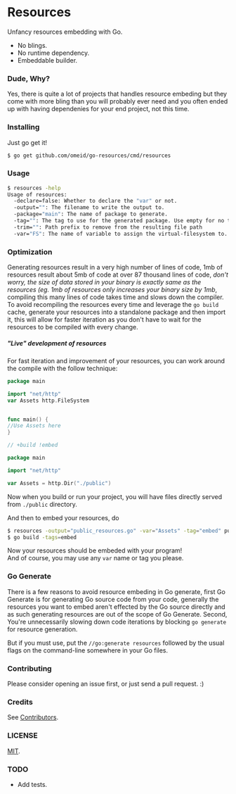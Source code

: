 # Resources

Unfancy resources embedding with Go.

- No blings.
- No runtime dependency.
- Embeddable builder.

### Dude, Why?

Yes, there is quite a lot of projects that handles resource embeding but they come with more bling than you will probably ever need and you often ended up with having dependenies for your end project, not this time.

### Installing

Just go get it!

```sh
$ go get github.com/omeid/go-resources/cmd/resources
```


### Usage
```sh
$ resources -help
Usage of resources:
  -declare=false: Whether to declare the "var" or not.
  -output="": The filename to write the output to.
  -package="main": The name of package to generate.
  -tag="": The tag to use for the generated package. Use empty for no tag.
  -trim="": Path prefix to remove from the resulting file path
  -var="FS": The name of variable to assign the virtual-filesystem to.
```

### Optimization
Generating resources result in a very high number of lines of code, 1mb of resources result about 5mb of code at over 87 thousand lines of code, _don't worry, the size of data stored in your binary is exactly same as the resources (eg. 1mb of resources only increases your binary size by 1mb_, compiling this many lines of code takes time and slows down the compiler.
To avoid recompiling the resources every time and leverage the `go build` cache, generate your resources into a standalone package and then import it, this will allow for faster iteration as you don't have to wait for the resources to be compiled with every change.

##### "Live" development of resources 
For fast iteration and improvement of your resources, you can work around the compile with the follow technique: 

```go
package main

import "net/http"
var Assets http.FileSystem 


func main() {
//Use Assets here
}
```

```go
// +build !embed

package main

import "net/http"

var Assets = http.Dir("./public")
```
Now when you build or run your project, you will have files directly served from `./public` directory.

And then to embed your resources, do

```sh
$ resources -output="public_resources.go" -var="Assets" -tag="embed" public/*
$ go build -tags=embed
```

Now your resources should be embeded with your program!  
And of course, you may use any `var` name or tag you please.

### Go Generate
There is a few reasons to avoid resource embeding in Go generate,
first Go Generate is for generating Go source code from your code, generally the resources you want to embed aren't effected by the Go source directly and as such generating resources are out of the scope of Go Generate.
Second, You're unnecessarily slowing down code iterations by blocking `go generate` for resource generation.

But if you must use, put the `//go:generate resources` followed by the usual flags on the command-line somewhere in your Go files.

### Contributing
Please consider opening an issue first, or just send a pull request. :)

### Credits
See [Contributors](https://github.com/omeid/go-resources/graphs/contributors).

### LICENSE
  [MIT](LICENSE).


### TODO
 - Add tests. 
